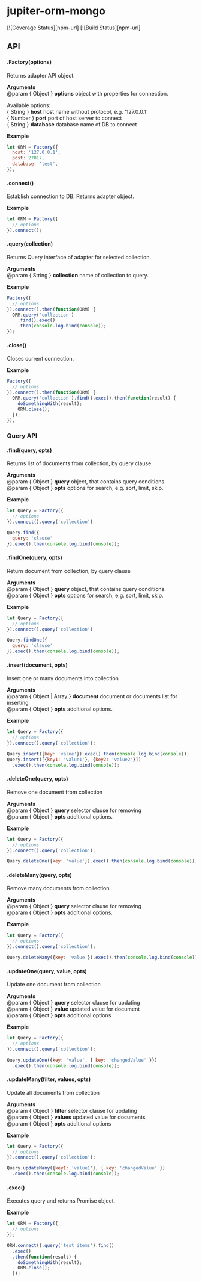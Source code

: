 # jupiter-orm-mongo

[![Coverage Status][npm-url] [![Build Status][npm-url]

## API

#### .Factory(options)

Returns adapter API object.

**Arguments**<br />
@param { Object } **options** object with properties for connection.

Available options:<br />
{ String } **host**      host name without protocol, e.g. '127.0.0.1'<br />
{ Number } **port**       port of host server to connect<br />
{ String } **database**  database name of DB to connect<br />

**Example**
```javascript
let ORM = Factory({
  host: '127.0.0.1',
  post: 27017,
  database: 'test',
});
```

#### .connect()

Establish connection to DB. Returns adapter object.

**Example**
```javascript
let ORM = Factory({
  // options
}).connect();

```

#### .query(collection)

Returns Query interface of adapter for selected collection.

**Arguments**<br />
@param { String } **collection**   name of collection to query.

**Example**
```javascript
Factory({
  // options
}).connect().then(function(ORM) {
  ORM.query('collection')
    .find().exec()
    .then(console.log.bind(console));
});
```

#### .close()

Closes current connection.

**Example**
```javascript
Factory({
  // options
}).connect().then(function(ORM) {
  ORM.query('collection').find().exec().then(function(result) {
    doSomethingWith(result);
    ORM.close();
  });
});

```

### Query API

#### .find(query, opts)

Returns list of documents from collection, by query clause.

**Arguments**<br />
@param { Object } **query**    object, that contains query сonditions.<br />
@param { Object } **opts**     options for search, e.g. sort, limit, skip.

**Example**
```javascript
let Query = Factory({
  // options
}).connect().query('collection')

Query.find({
  query: 'clause'
}).exec().then(console.log.bind(console));

```

#### .findOne(query, opts)

Return document from collection, by query clause

**Arguments**<br />
@param { Object } **query**    object, that contains query сonditions.<br />
@param { Object } **opts**     options for search, e.g. sort, limit, skip.

**Example**
```javascript
let Query = Factory({
  // options
}).connect().query('collection')

Query.findOne({
  query: 'clause'
}).exec().then(console.log.bind(console));
```

#### .insert(document, opts)

Insert one or many documents into collection

**Arguments**<br />
@param { Object | Array } **document**   document or documents list for inserting<br />
@param { Object }         **opts**       additional options.

**Example**
```javascript
let Query = Factory({
  // options
}).connect().query('collection');

Query.insert({key: 'value'}).exec().then(console.log.bind(console));
Query.insert([{key1: 'value1'}, {key2: 'value2'}])
  .exec().then(console.log.bind(console));

```

#### .deleteOne(query, opts)

Remove one document from collection

**Arguments**<br />
@param { Object } **query**  selector clause for removing<br />
@param { Object } **opts**   additional options.

**Example**
```javascript
let Query = Factory({
  // options
}).connect().query('collection');

Query.deleteOne({key: 'value'}).exec().then(console.log.bind(console));

```

#### .deleteMany(query, opts)

Remove many documents from collection

**Arguments**<br />
@param { Object } **query**  selector clause for removing<br />
@param { Object } **opts**   additional options.

**Example**
```javascript
let Query = Factory({
  // options
}).connect().query('collection');

Query.deleteMany({key: 'value'}).exec().then(console.log.bind(console));

```

#### .updateOne(query, value, opts)

Update one document from collection

**Arguments**<br />
@param { Object } **query** selector clause for updating<br />
@param { Object } **value** updated value for document<br />
@param { Object } **opts**  additional options

**Example**
```javascript
let Query = Factory({
  // options
}).connect().query('collection');

Query.updateOne({key: 'value', { key: 'changedValue' }})
  .exec().then(console.log.bind(console));
```

#### .updateMany(filter, values, opts)

Update all documents from collection

**Arguments**<br />
@param { Object } **filter** selector clause for updating<br />
@param { Object } **values** updated value for documents<br />
@param { Object } **opts**  additional options

**Example**
```javascript
let Query = Factory({
  // options
}).connect().query('collection');

Query.updateMany({key1: 'value1'}, { key: 'changedValue' })
  .exec().then(console.log.bind(console));
```

#### .exec()

Executes query and returns Promise object.

**Example**
```javascript
let ORM = Factory({
  // options
});

ORM.connect().query('test_items').find()
  .exec()
  .then(function(result) {
    doSomethingWith(result);
    ORM.close();
  });
```
